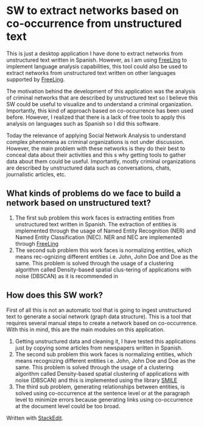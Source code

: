 

#  SW to extract networks based on co-occurrence from unstructured text

This is just a desktop application I have done to extract networks from unstructured text written in Spanish. However, as I am using [FreeLing](http://nlp.lsi.upc.edu/freeling/) to implement language analysis capabilities, this tool could also be used to extract networks from unstructured text written on other languages supported by [FreeLing](http://nlp.lsi.upc.edu/freeling/).

The motivation behind the development of this application was the analysis of criminal networks that are described by unstructured text so I believe this SW could be useful to visualize and to understand a criminal organization. Importantly, this kind of approach based on co-occurrence has been used before. However, I realized that there is a lack of free tools to apply this analysis on languages such as Spanish so I did this software.

Today the relevance of applying Social Network Analysis to understand complex phenomena as criminal organizations is not under discussion. However, the main problem with these networks is they do their best to conceal data about their activities and this s why getting tools to gather data about them could be useful. Importantly, mostly criminal organizations are described by unstructured data such as conversations, chats, journalistic articles, etc.

## What kinds of problems do we face to build a network based on unstructured text?

 1. The first sub problem this work faces is extracting entities from unstructured text written in Spanish. The extraction of entities is implemented through the usage of Named Entity Recognition (NER) and Named Entity Classification (NEC). NER and NEC are implemented through [FreeLing](http://nlp.lsi.upc.edu/freeling/) 
 2. The second sub problem this work faces is normalizing entities, which means rec-ognizing different entities i.e. John, John Doe and Doe as the same. This problem is solved through the usage of a clustering algorithm called Density-based spatial clus-tering of applications with noise (DBSCAN) as it is recommended in

## How does this SW work?

First of all this is not an automatic tool that is going to ingest unstructured text to generate a social network (graph data structure). This is a tool that requires several manual steps to create a network based on co-occurrence. With this in mind, this are the main modules on this application.

 1. Getting unstructured data and cleaning it, I have tested this applications just by copying some articles from newspapers written in Spanish.
 2. The second sub problem this work faces is normalizing entities, which means recognizing different entities i.e. John, John Doe and Doe as the same. This problem is solved through the usage of a clustering algorithm called Density-based spatial clustering of applications with noise (DBSCAN) and this is implemented using the library [SMILE](https://haifengl.github.io/smile/) 
 3. The third sub problem, generating relationships between entities, is solved using co-occurrence at the sentence level or at the paragraph level to minimize errors because generating links using co-occurrence at the document level could be too broad.

Written with [StackEdit](https://stackedit.io/).

